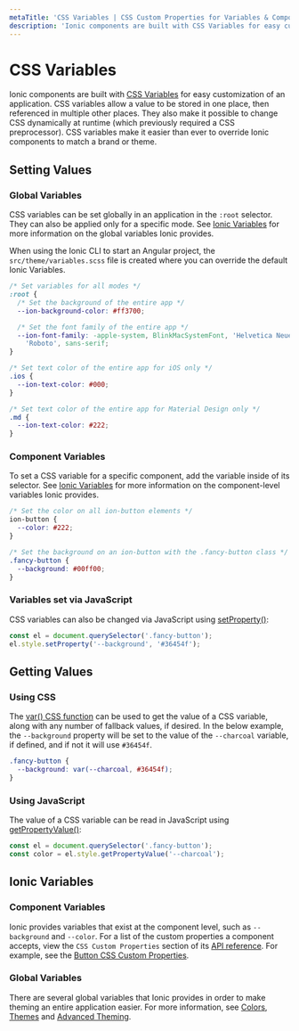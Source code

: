 ```yaml
---
metaTitle: 'CSS Variables | CSS Custom Properties for Variables & Components'
description: 'Ionic components are built with CSS Variables for easy custom app properties. They allow a value to be stored in one place, then referenced in multiple places.'
---
```


# CSS Variables

Ionic components are built with <a href="https://developer.mozilla.org/en-US/docs/Web/CSS/Using_CSS_variables" target="_blank">CSS Variables</a> for easy customization of an application. CSS variables allow a value to be stored in one place, then referenced in multiple other places. They also make it possible to change CSS dynamically at runtime (which previously required a CSS preprocessor). CSS variables make it easier than ever to override Ionic components to match a brand or theme.

## Setting Values

### Global Variables

CSS variables can be set globally in an application in the `:root` selector. They can also be applied only for a specific mode. See [Ionic Variables](#ionic-variables) for more information on the global variables Ionic provides.

When using the Ionic CLI to start an Angular project, the `src/theme/variables.scss` file is created where you can override the default Ionic Variables.

```css
/* Set variables for all modes */
:root {
  /* Set the background of the entire app */
  --ion-background-color: #ff3700;

  /* Set the font family of the entire app */
  --ion-font-family: -apple-system, BlinkMacSystemFont, 'Helvetica Neue',
    'Roboto', sans-serif;
}

/* Set text color of the entire app for iOS only */
.ios {
  --ion-text-color: #000;
}

/* Set text color of the entire app for Material Design only */
.md {
  --ion-text-color: #222;
}
```

### Component Variables

To set a CSS variable for a specific component, add the variable inside of its selector. See [Ionic Variables](#ionic-variables) for more information on the component-level variables Ionic provides.

```css
/* Set the color on all ion-button elements */
ion-button {
  --color: #222;
}

/* Set the background on an ion-button with the .fancy-button class */
.fancy-button {
  --background: #00ff00;
}
```

### Variables set via JavaScript

CSS variables can also be changed via JavaScript using [setProperty()](https://developer.mozilla.org/en-US/docs/Web/API/CSSStyleDeclaration/setProperty):

```js
const el = document.querySelector('.fancy-button');
el.style.setProperty('--background', '#36454f');
```

## Getting Values

### Using CSS

The [var() CSS function](https://developer.mozilla.org/en-US/docs/Web/CSS/var) can be used to get the value of a CSS variable, along with any number of fallback values, if desired. In the below example, the `--background` property will be set to the value of the `--charcoal` variable, if defined, and if not it will use `#36454f`.

```css
.fancy-button {
  --background: var(--charcoal, #36454f);
}
```

### Using JavaScript

The value of a CSS variable can be read in JavaScript using [getPropertyValue()](https://developer.mozilla.org/en-US/docs/Web/API/CSSStyleDeclaration/getPropertyValue):

```js
const el = document.querySelector('.fancy-button');
const color = el.style.getPropertyValue('--charcoal');
```

## Ionic Variables

### Component Variables

Ionic provides variables that exist at the component level, such as `--background` and `--color`. For a list of the custom properties a component accepts, view the `CSS Custom Properties` section of its [API reference](../api.md). For example, see the [Button CSS Custom Properties](../api/button.md#css-custom-properties).

### Global Variables

There are several global variables that Ionic provides in order to make theming an entire application easier. For more information, see [Colors](colors.md), [Themes](themes.md) and [Advanced Theming](advanced.md).
